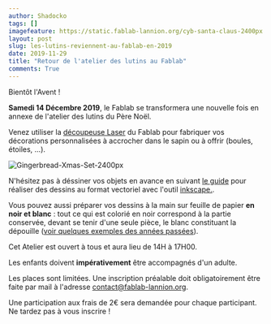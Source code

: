 ```yaml
---
author: Shadocko
tags: []
imagefeature: https://static.fablab-lannion.org/cyb-santa-claus-2400px.png
layout: post
slug: les-lutins-reviennent-au-fablab-en-2019
date: 2019-11-29
title: "Retour de l'atelier des lutins au Fablab"
comments: True
---
```

Bientôt l'Avent !

**Samedi 14 Décembre 2019**, le Fablab se transformera une nouvelle fois en
annexe de l'atelier des lutins du Père Noël.

Venez utiliser la
[découpeuse Laser](http://fablab-lannion.org/wiki/index.php?title=D%C3%A9coupeuse_laser_Keyland)
du Fablab pour fabriquer vos décorations personnalisées à accrocher dans le
sapin ou à offrir (boules, étoiles, ...).

![Gingerbread-Xmas-Set-2400px](https://static.fablab-lannion.org/Gingerbread-Xmas-Set-2400px-1024x813.png)

N'hésitez pas à déssiner vos objets en avance en suivant
[le guide](http://wiki.fablab-lannion.org/index.php?title=Chaine_logicielle_pour_d%C3%A9coupeuse_laser)
pour réaliser des dessins au format vectoriel avec l'outil
[inkscape.](https://inkscape.org/fr/).

Vous pouvez aussi préparer vos dessins à la main sur feuille de papier
**en noir et blanc** : tout ce qui est colorié en noir correspond à la
partie conservée, devant se tenir d'une seule pièce, le blanc constituant la
dépouille
([voir quelques exemples des années passées](https://wiki.fablab-lannion.org/index.php?title=AtelierNoel2017)).

Cet Atelier est ouvert à tous et aura lieu de 14H à 17H00.

Les enfants doivent **impérativement** être accompagnés d'un adulte.

Les places sont limitées. Une inscription préalable doit obligatoirement être faite par mail à l'adresse contact@fablab-lannion.org.

Une participation aux frais de 2€ sera demandée pour chaque participant.
Ne tardez pas à vous inscrire !
